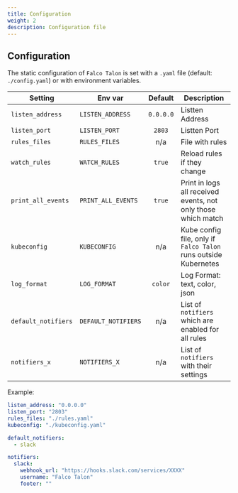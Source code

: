 ```yaml
---
title: Configuration
weight: 2
description: Configuration file
---
```


## Configuration

The static configuration of `Falco Talon` is set with a `.yaml` file (default: `./config.yaml`) or with environment variables.

|       Setting       |       Env var       |  Default  |                           Description                           |
| ------------------- | ------------------- | :-------: | --------------------------------------------------------------- |
| `listen_address`    | `LISTEN_ADDRESS`    | `0.0.0.0` | Listten Address                                                 |
| `listen_port`       | `LISTEN_PORT`       |  `2803`   | Listten Port                                                    |
| `rules_files`       | `RULES_FILES`       |    n/a    | File with rules                                                 |
| `watch_rules`       | `WATCH_RULES`       |  `true`   | Reload rules if they change                                     |
| `print_all_events`  | `PRINT_ALL_EVENTS`  |  `true`   | Print in logs all received events, not only those which match   |
| `kubeconfig`        | `KUBECONFIG`        |    n/a    | Kube config file, only if `Falco Talon` runs outside Kubernetes |
| `log_format`        | `LOG_FORMAT`        |  `color`  | Log Format: text, color, json                                   |
| `default_notifiers` | `DEFAULT_NOTIFIERS` |    n/a    | List of `notifiers` which are enabled for all rules             |
| `notifiers_x`       | `NOTIFIERS_X`       |    n/a    | List of `notifiers` with their settings                         |

Example:

```yaml
listen_address: "0.0.0.0"
listen_port: "2803"
rules_files: "./rules.yaml"
kubeconfig: "./kubeconfig.yaml"

default_notifiers:
  - slack

notifiers:
  slack:
    webhook_url: "https://hooks.slack.com/services/XXXX"
    username: "Falco Talon"
    footer: ""
```